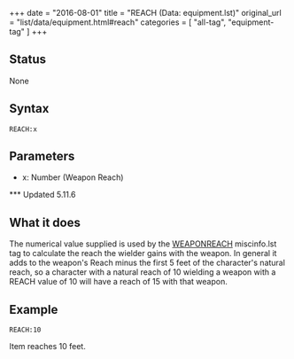 +++
date = "2016-08-01"
title = "REACH (Data: equipment.lst)"
original_url = "list/data/equipment.html#reach"
categories = [ "all-tag", "equipment-tag" ]
+++

## Status

None

## Syntax

`REACH:x`

## Parameters

-   x: Number (Weapon Reach)



<span id="reach"></span> \*\*\* Updated 5.11.6

What it does
------------

The numerical value supplied is used by the
[WEAPONREACH](/list/system/gamemode-miscinfo/weaponreach.html)
miscinfo.lst tag to calculate the reach the wielder gains with the
weapon. In general it adds to the weapon's Reach minus the first 5 feet
of the character's natural reach, so a character with a natural reach of
10 wielding a weapon with a REACH value of 10 will have a reach of 15
with that weapon.

Example
-------

`REACH:10`

Item reaches 10 feet.

